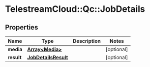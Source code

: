 # TelestreamCloud::Qc::JobDetails

## Properties
Name | Type | Description | Notes
------------ | ------------- | ------------- | -------------
**media** | [**Array&lt;Media&gt;**](Media.md) |  | [optional] 
**result** | [**JobDetailsResult**](JobDetailsResult.md) |  | [optional] 


